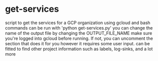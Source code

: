 # get-services
script to get the services for a GCP organization using gcloud and bash commands
can be run with 'python get-services.py'
you can change the name of the output file by changing the OUTPUT_FILE_NAME
make sure you're logged into gcloud before running. If not, you can uncomment the section that does it for you however it requires some user input.
can be fitted to find other project information such as labels, log-sinks, and a lot more
